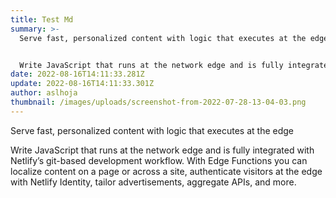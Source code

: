 ```yaml
---
title: Test Md
summary: >-
  Serve fast, personalized content with logic that executes at the edge


  Write JavaScript that runs at the network edge and is fully integrated with Netlify’s git-based development workflow. With Edge Functions you can localize content on a page or across a site, authenticate visitors at the edge with Netlify Identity, tailor advertisements, aggregate APIs, and more.
date: 2022-08-16T14:11:33.281Z
update: 2022-08-16T14:11:33.301Z
author: aslhoja
thumbnail: /images/uploads/screenshot-from-2022-07-28-13-04-03.png
---
```

Serve fast, personalized content with logic that executes at the edge

Write JavaScript that runs at the network edge and is fully integrated with Netlify’s git-based development workflow. With Edge Functions you can localize content on a page or across a site, authenticate visitors at the edge with Netlify Identity, tailor advertisements, aggregate APIs, and more.